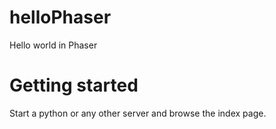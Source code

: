 # helloPhaser
Hello world in Phaser


# Getting started

Start a python or any other server and browse the index page.

